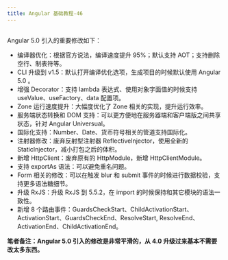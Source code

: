 ```yaml
---
title: Angular 基础教程-46
---
```

<article id="topicContainer" class="column_content"><h2 class="topic_title"></h2><div><p>Angular 5.0 引入的重要修改如下：</p>
<ul>
<li>编译器优化：根据官方说法，编译速度提升 95%；默认支持 AOT；支持删除空行、制表符等。</li>
<li>CLI 升级到 v1.5：默认打开编译优化选项，生成项目的时候默认使用 Angular 5.0 。</li>
<li>增强 Decorator：支持 lambda 表达式、使用对象字面值的时候支持 useValue、useFactory、data 配置项。</li>
<li>Zone 运行速度提升：大幅度优化了 Zone 相关的实现，提升运行效率。</li>
<li>服务端状态转换和 DOM 支持：可以更方便地在服务器端和客户端版之间共享状态，针对 Angular Universual。</li>
<li>国际化支持：Number、Date、货币符号相关的管道支持国际化。</li>
<li>注射器修改：废弃反射型注射器 ReflectiveInjector，使用全新的 StaticInjector，减小打包之后的体积。</li>
<li>新增 HttpClient：废弃原有的 HttpModule，新增 HttpClientModule。</li>
<li>支持 exportAs 语法：可以避免重名问题。</li>
<li>Form 相关的修改：可以在触发 blur 和 submit 事件的时候进行数据校验，支持更多语法糖细节。</li>
<li>升级 RxJS：升级 RxJS 到 5.5.2，在 import 的时候保持和其它模块的语法一致性。</li>
<li>新增 8 个路由事件：GuardsCheckStart、ChildActivationStart、ActivationStart、GuardsCheckEnd、ResolveStart, ResolveEnd、ActivationEnd、ChildActivationEnd。</li>
</ul>
<p><strong>笔者备注：Angular 5.0 引入的修改是非常平滑的，从 4.0 升级过来基本不需要改太多东西。</strong></p></div></article>